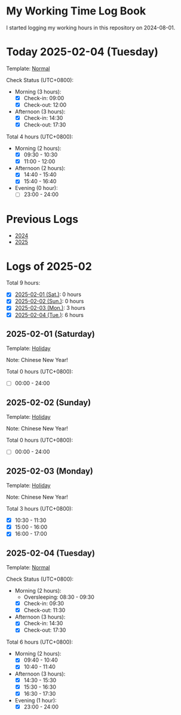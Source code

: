# My Working Time Log Book

I started logging my working hours in this repository on 2024-08-01.

# Today 2025-02-04 (Tuesday)

Template: [Normal](Templates/Normal-v2.md#normal-template-with-check-status)

Check Status (UTC+0800):

- Morning (3 hours):
  - [x] Check-in: 09:00
  - [x] Check-out: 12:00
- Afternoon (3 hours):
  - [x] Check-in: 14:30
  - [x] Check-out: 17:30

Total 4 hours (UTC+0800):

- Morning (2 hours):
  - [x] 09:30 - 10:30
  - [x] 11:00 - 12:00

- Afternoon (2 hours):
  - [x] 14:40 - 15:40
  - [x] 15:40 - 16:40

- Evening (0 hour):
  - [ ] 23:00 - 24:00

# Previous Logs

- [2024](./2024/2024.md)
- [2025](./2025/2025.md)

# Logs of 2025-02

Total 9 hours:

- [x] [2025-02-01 (Sat.)](#2025-02-01-saturday): 0 hours
- [x] [2025-02-02 (Sun.)](#2025-02-02-sunday): 0 hours
- [x] [2025-02-03 (Mon.)](#2025-02-03-monday): 3 hours
- [x] [2025-02-04 (Tue.)](#2025-02-04-tuesday): 6 hours

## 2025-02-01 (Saturday)

Template: [Holiday](Templates/Holiday-v2.md)

Note: Chinese New Year!

Total 0 hours (UTC+0800):

- [ ] 00:00 - 24:00

## 2025-02-02 (Sunday)

Template: [Holiday](Templates/Holiday-v2.md)

Note: Chinese New Year!

Total 0 hours (UTC+0800):

- [ ] 00:00 - 24:00

## 2025-02-03 (Monday)

Template: [Holiday](Templates/Templates/Holiday-v2.md)

Note: Chinese New Year!

Total 3 hours (UTC+0800):

- [x] 10:30 - 11:30
- [x] 15:00 - 16:00
- [x] 16:00 - 17:00

## 2025-02-04 (Tuesday)

Template: [Normal](Templates/Normal-v2.md#normal-template-with-check-status)

Check Status (UTC+0800):

- Morning (2 hours):
  - Oversleeping: 08:30 - 09:30
  - [x] Check-in: 09:30
  - [x] Check-out: 11:30
- Afternoon (3 hours):
  - [x] Check-in: 14:30
  - [x] Check-out: 17:30

Total 6 hours (UTC+0800):

- Morning (2 hours):
  - [x] 09:40 - 10:40
  - [x] 10:40 - 11:40

- Afternoon (3 hours):
  - [x] 14:30 - 15:30
  - [x] 15:30 - 16:30
  - [x] 16:30 - 17:30

- Evening (1 hour):
  - [x] 23:00 - 24:00

